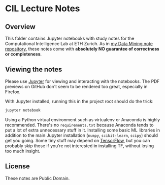 # CIL Lecture Notes

## Overview

This folder contains Jupyter notebooks with study notes for the Computational Intelligence Lab at ETH Zurich.
As in [my Data Mining note repository][0], these notes come with **absolutely NO guarantee of correctness or completeness**.


## Viewing the notes

Please use [Jupyter][1] for viewing and interacting with the notebooks. The PDF previews on GitHub don't seem to be rendered too great, especially in Firefox.

With Jupyter installed, running this in the project root should do the trick:

```bash
jupyter notebook
```

Using a Python virtual environment such as virtualenv or Anaconda is highly recommended.
There's no `requirements.txt` because Anaconda tends to put a lot of extra unnecessary stuff in it.
Installing some basic ML libraries in addition to the main Jupyter installation (`numpy`, `scikit-learn`, `scipy`) should get you going.
Some tiny stuff may depend on [TensorFlow][2], but you can probably skip those if you're not interested in installing TF, without losing too much insight.


## License

These notes are Public Domain.


[0]:https://github.com/andreibarsan/dm-notes
[1]:http://jupyter.org/
[2]:tensorflow.org